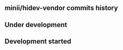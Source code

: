 minii/hidev-vendor commits history
----------------------------------

## Under development


## Development started

